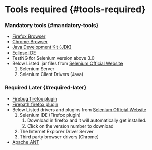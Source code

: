 # Tools required {#tools-required}

### Mandatory tools {#mandatory-tools}

* [Firefox Browser](https://www.mozilla.org/en-US/firefox/new/)
* [Chrome Browser](https://www.google.com/chrome/browser/desktop/)
* [Java Development Kit \(JDK\)](http://www.oracle.com/technetwork/java/javase/downloads/jdk8-downloads-2133151.html)
* [Eclipse IDE](http://www.eclipse.org/downloads/)
* TestNG for Selenium version above 3.0
* Below Listed .jar files from
  [Selenium Official Website](http://docs.seleniumhq.org/download/)
  1. Selenium Server
  2. Selenium Client Drivers \(Java\)

### Required Later {#required-later}

* [Firebug firefox plugin](https://addons.mozilla.org/en-US/firefox/addon/firebug/)
* [Firepath firefox plugin](https://addons.mozilla.org/en-US/firefox/addon/firepath/)
* Below Listed drivers and plugins from
  [Selenium Official Website](http://docs.seleniumhq.org/download/)
  1. Selenium IDE \(Firefox plugin\) 
     1. Download in firefox and it will automatically get installed. 
     2. Click on the version number to download
  2. The Internet Explorer Driver Server
  3. Third party browser drivers \(Chrome\)
* [Apache ANT](http://ant.apache.org/bindownload.cgi)



